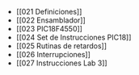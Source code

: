 - [[021 Definiciones]]
- [[022 Ensamblador]]
- [[023 PIC18F4550]]
- [[024 Set de Instrucciones PIC18]]
- [[025 Rutinas de retardos]]
- [[026 Interrupciones]]
- [[027 Instrucciones Lab 3]]

